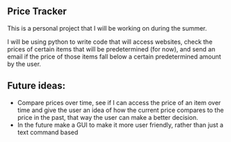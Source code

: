 ## Price Tracker

This is a personal project that I will be working on during the summer.

I will be using python to write code that will access websites,
check the prices of certain items that will be predetermined (for now),
and send an email if the price of those items fall below a certain 
predetermined amount by the user. 

## Future ideas:
- Compare prices over time, see if I can access the price of an item over time
 and give the user an idea of how the current price compares to the price in the
 past, that way the user can make a better decision.
 - In the future make a GUI to make it more user friendly, rather than just a
 text command based
 
 